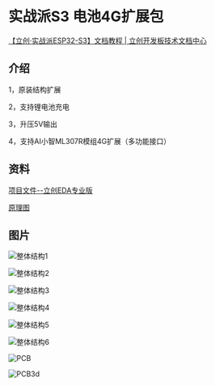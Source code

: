 # 实战派S3 电池4G扩展包

[【立创·实战派ESP32-S3】文档教程 | 立创开发板技术文档中心](https://wiki.lckfb.com/zh-hans/szpi-esp32s3/beginner/introduction.html)

## 介绍

1，原装结构扩展

2，支持锂电池充电

3，升压5V输出

4，支持AI小智ML307R模组4G扩展（多功能接口）



## 资料

[项目文件--立创EDA专业版](/pcb/实战派S3电池包.epro )

[原理图](/pcb/原理图.pdf )

## 图片

![整体结构1](/image/1.png "整体结构1")

![整体结构2](/image/2.png "整体结构2")

![整体结构3](/image/3.png "整体结构3")

![整体结构4](/image/4.jpg "整体结构4")

![整体结构5](/image/5.jpg "整体结构5")

![整体结构6](/image/6.jpg "整体结构6")

![PCB](/image/pcb.png "PCB")

![PCB3d](/image/3D.png "PCB3d")

